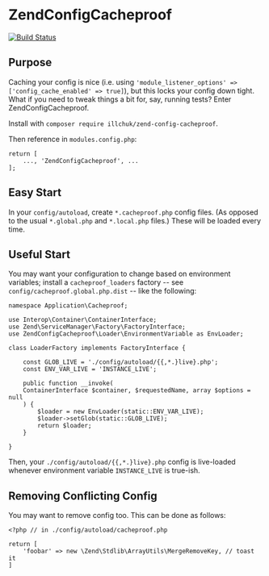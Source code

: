 # ZendConfigCacheproof

[![Build Status](https://travis-ci.org/dillchuk/ZendConfigCacheproof.svg?branch=master)](https://travis-ci.org/dillchuk/ZendConfigCacheproof)

## Purpose

Caching your config is nice (i.e. using `'module_listener_options' => ['config_cache_enabled' => true]`), but this locks your config down tight.  What if you need to tweak things a bit for, say, running tests?  Enter ZendConfigCacheproof.

Install with `composer require illchuk/zend-config-cacheproof`.

Then reference in `modules.config.php`:
~~~
return [
    ..., 'ZendConfigCacheproof', ...
];
~~~

## Easy Start

In your `config/autoload`, create `*.cacheproof.php` config files.  (As opposed to the usual `*.global.php` and `*.local.php` files.)  These will be loaded every time.


## Useful Start

You may want your configuration to change based on environment variables; install a `cacheproof_loaders` factory -- see `config/cacheproof.global.php.dist` -- like the following:

~~~
namespace Application\Cacheproof;

use Interop\Container\ContainerInterface;
use Zend\ServiceManager\Factory\FactoryInterface;
use ZendConfigCacheproof\Loader\EnvironmentVariable as EnvLoader;

class LoaderFactory implements FactoryInterface {

    const GLOB_LIVE = './config/autoload/{{,*.}live}.php';
    const ENV_VAR_LIVE = 'INSTANCE_LIVE';

    public function __invoke(
    ContainerInterface $container, $requestedName, array $options = null
    ) {
        $loader = new EnvLoader(static::ENV_VAR_LIVE);
        $loader->setGlob(static::GLOB_LIVE);
        return $loader;
    }

}
~~~

Then, your `./config/autoload/{{,*.}live}.php` config is live-loaded whenever environment variable `INSTANCE_LIVE` is true-ish.


## Removing Conflicting Config

You may want to remove config too.  This can be done as follows:

```
<?php // in ./config/autoload/cacheproof.php

return [
    'foobar' => new \Zend\Stdlib\ArrayUtils\MergeRemoveKey, // toast it
]
```
